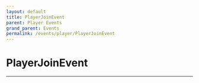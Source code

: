 ```yaml
---
layout: default
title: PlayerJoinEvent
parent: Player Events
grand_parent: Events
permalink: /events/player/PlayerJoinEvent
---
```


# PlayerJoinEvent

---
